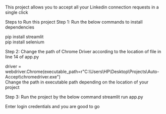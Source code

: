 
This project allows you to accept all your Linkedin connection requests in a single click

Steps to Run this project
Step 1: Run the below commands to install dependencies

  
  pip install streamlit <br>
  pip install selenium
  
 Step 2: Change the path of Chrome Driver according to the location of file in line 14 of app.py
 
  driver = webdriver.Chrome(executable_path=r"C:\Users\HP\Desktop\Projects\Auto-Accept\chromedriver.exe")<br>
  Change the path in executable path depending on the location of your project
  
Step 3: Run the project by the below command
  streamlit run app.py
  
  
 Enter login credentials and you are good to go
